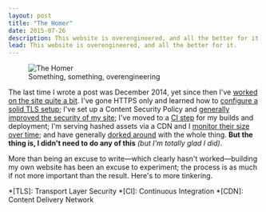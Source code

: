 ```yaml
---
layout: post
title: "The Homer"
date: 2015-07-26
description: This website is overengineered, and all the better for it.
lead: This website is overengineered, and all the better for it.
---
```


<figure>
    <img src="http://www.wired.com/wp-content/uploads/2014/06/the-homer-inline4.jpg" alt="The Homer">
    <figcaption>Something, something, overengineering</figcaption>
</figure>

The last time I wrote a post was December 2014, yet since then I've [worked on the site quite a bit](https://github.com/davidrapson/davidrapson.co.uk/commits/master). I've gone HTTPS only and learned how to [configure a solid TLS setup](https://www.ssllabs.com/ssltest/analyze.html?d=davidrapson.co.uk); I've set up a Content Security Policy and [generally improved the security of my site](https://httpsecurityreport.com/?report=davidrapson.co.uk); I've moved to a [CI step](https://circleci.com/gh/davidrapson/davidrapson.co.uk/) for my builds and deployment; I'm serving hashed assets via a CDN and I [monitor their size over time](https://twitter.com/davidrapson/status/550769765447655424); and have generally [dorked around](https://github.com/davidrapson/davidrapson.co.uk/commit/013f70ffdf640a69e02dbe87c0534dddc85dab03) with the whole thing. **But the thing is, I didn't need to do any of this** *(but I'm totally glad I did)*.

More than being an excuse to write—which clearly hasn't worked—building my own website has been an excuse to experiment; the process is as much if not more important than the result. Here's to more tinkering.

*[TLS]: Transport Layer Security
*[CI]: Continuous Integration
*[CDN]: Content Delivery Network
